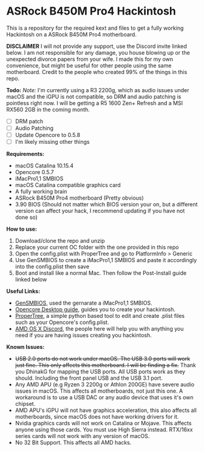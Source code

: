 # ASRock B450M Pro4 Hackintosh

This is a repository for the required kext and files to get a fully working Hackintosh on a ASRock B450M Pro4 motherboard.

**DISCLAIMER** I will not provide any support, use the Discord invite linked below. I am not responsible for any damage, you house blowing up or the unexpected divorce papers from your wife. I made this for my own convenience, but might be useful for other people using the same motherboard. Credit to the people who created 99% of the things in this repo.

**Todo:**
*Note:* I'm currently using a R3 2200g, which as audio issues under macOS and the iGPU is not compatible, so DRM and audio patching is pointless right now. I will be getting a R5 1600 Zen+  Refresh and a MSI RX560 2GB in the coming month.
 - [ ] DRM patch
 - [ ] Audio Patching
 - [ ] Update Opencore to 0.5.8
 - [ ] I'm likely missing other things

**Requirements:**
- macOS Catalina 10.15.4
- Opencore 0.5.7
- iMacPro1,1 SMBIOS
- macOS Catalina compatible graphics card
- A fully working brain
- ASRock B450M Pro4 motherboard (Pretty obvious)
- 3.90 BIOS (Should not matter which BIOS version your on, but a different version can affect your hack, I recommend updating if you have not done so) 

**How to use:**
 1. Download/clone the repo and unzip
 2. Replace your current OC folder with the one provided in this repo
 3. Open the config.plist with ProperTree and go to PlatformInfo > Generic
 4. Use GenSMBIOS to create a iMacPro1,1 SMBIOS and paste it accordingly into the config.plist then save
 5. Boot and install like a normal Mac. Then follow the Post-Install guide linked below
 
 **Useful Links:**
- [GenSMBIOS](https://github.com/corpnewt/GenSMBIOS), used the gernarate a iMacPro1,1 SMBIOS.
- [Opencore Desktop guide](https://dortania.github.io/OpenCore-Desktop-Guide/), guides you to create your hackintosh. 
- [ProperTree](https://github.com/corpnewt/ProperTree), a simple python based tool to edit and create .plist files such as your Opencore's config.plist.
- [AMD OS X Discord](https://discord.gg/EfCYAJW), the people here will help you with anything you need if you are having issues creating you hackintosh.

**Known Issues:**

- ~~USB 2.0 ports do not work under macOS. The USB 3.0 ports will work just fine. This only affects this motherboard. I will be finding a fix.~~ Thank you DhinakG for mapping the USB ports. All USB ports work as they should. Including the front panel USB and the USB 3.1 port.
- Any AMD APU (e.g Ryzen 3 2200g or Athlon 200GE) have severe audio issues in macOS. This affects all motherboards, not just this one. A workaround is to use a USB DAC or any audio device that uses it's own chipset.
- AMD APU's iGPU will not have graphics acceleration, this also affects all motherboards, since macOS does not have working drivers for it.
- Nvidia graphics cards will not work on Catalina or Mojave. This affects anyone using those cards. You must use High Sierra instead. RTX/16xx series cards will not work with any version of macOS.   
- No 32 Bit Support. This affects all AMD hacks. 
